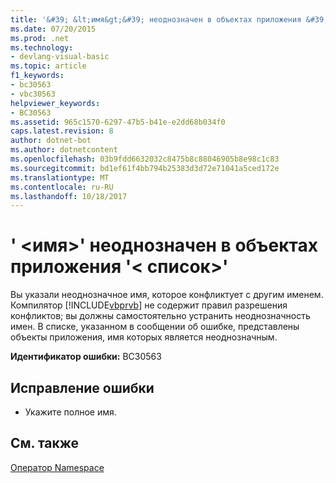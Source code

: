 ```yaml
---
title: '&#39; &lt;имя&gt;&#39; неоднозначен в объектах приложения &#39;&lt; список&gt;&#39;'
ms.date: 07/20/2015
ms.prod: .net
ms.technology:
- devlang-visual-basic
ms.topic: article
f1_keywords:
- bc30563
- vbc30563
helpviewer_keywords:
- BC30563
ms.assetid: 965c1570-6297-47b5-b41e-e2dd68b034f0
caps.latest.revision: 8
author: dotnet-bot
ms.author: dotnetcontent
ms.openlocfilehash: 03b9fdd6632032c8475b8c88046905b8e98c1c83
ms.sourcegitcommit: bd1ef61f4bb794b25383d3d72e71041a5ced172e
ms.translationtype: MT
ms.contentlocale: ru-RU
ms.lasthandoff: 10/18/2017
---
```

# <a name="39ltnamegt39-is-ambiguous-in-the-application-objects-39ltlistgt39"></a>&#39; &lt;имя&gt;&#39; неоднозначен в объектах приложения &#39;&lt; список&gt;&#39;
Вы указали неоднозначное имя, которое конфликтует с другим именем. Компилятор [!INCLUDE[vbprvb](~/includes/vbprvb-md.md)] не содержит правил разрешения конфликтов; вы должны самостоятельно устранить неоднозначность имен. В списке, указанном в сообщении об ошибке, представлены объекты приложения, имя которых является неоднозначным.  
  
 **Идентификатор ошибки:** BC30563  
  
## <a name="to-correct-this-error"></a>Исправление ошибки  
  
-   Укажите полное имя.  
  
## <a name="see-also"></a>См. также  
 [Оператор Namespace](../../visual-basic/language-reference/statements/namespace-statement.md)
